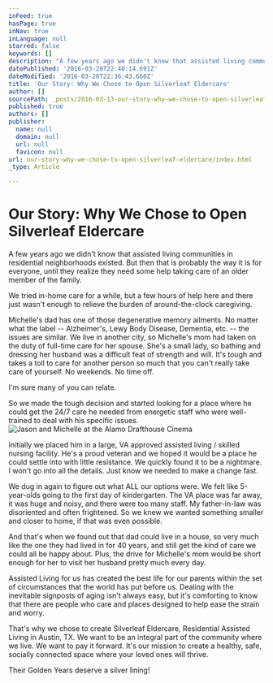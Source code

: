 ```yaml
---
inFeed: true
hasPage: true
inNav: true
inLanguage: null
starred: false
keywords: []
description: "A few years ago we didn't know that assisted living communities in residential neighborhoods existed. But then that is probably the way it is for everyone, until they realize they need some help taking care of an older member of the family."
datePublished: '2016-03-20T22:40:14.691Z'
dateModified: '2016-03-20T22:36:43.660Z'
title: 'Our Story: Why We Chose to Open Silverleaf Eldercare'
author: []
sourcePath: _posts/2016-03-13-our-story-why-we-chose-to-open-silverleaf-eldercare.md
published: true
authors: []
publisher:
  name: null
  domain: null
  url: null
  favicon: null
url: our-story-why-we-chose-to-open-silverleaf-eldercare/index.html
_type: Article

---
```

# Our Story: Why We Chose to Open Silverleaf Eldercare

A few years ago we didn't know that assisted living communities in residential neighborhoods existed. But then that is probably the way it is for everyone, until they realize they need some help taking care of an older member of the family.

We tried in-home care for a while, but a few hours of help here and there just wasn't enough to relieve the burden of around-the-clock caregiving. 

Michelle's dad has one of those degenerative memory ailments. No matter what the label -- Alzheimer's, Lewy Body Disease, Dementia, etc. -- the issues are similar.  We live in another city, so Michelle's mom had taken on the duty of full-time care for her spouse. She's a small lady, so bathing and dressing her husband was a difficult feat of strength and will. It's tough and takes a toll to care for another person so much that you can't really take care of yourself. No weekends. No time off.

I'm sure many of you can relate.

So we made the tough decision and started looking for a place where he could get the 24/7 care he needed from energetic staff who were well-trained to deal with his specific issues. ![Jason and Michelle at the Alamo Drafthouse Cinema](https://s3-us-west-2.amazonaws.com/the-grid-img/p/62fc4449dd916780f45dae204df84ef7e85365af.jpg)

Initially we placed him in a large, VA approved assisted living / skilled nursing facility. He's a proud veteran and we hoped it would be a place he could settle into with little resistance. We quickly found it to be a nightmare. I won't go into all the details. Just know we needed to make a change fast.

We dug in again to figure out what ALL our options were. We felt like 5-year-olds going to the first day of kindergarten. The VA place was far away, it was huge and noisy, and there were too many staff. My father-in-law was disoriented and often frightened. So we knew we wanted something smaller and closer to home, if that was even possible. 

And that's when we found out that dad could live in a house, so very much like the one they had lived in for 40 years, and still get the kind of care we could all be happy about. Plus, the drive for Michelle's mom would be short enough for her to visit her husband pretty much every day. 

Assisted Living for us has created the best life for our parents within the set of circumstances that the world has put before us. Dealing with the inevitable signposts of aging isn't always easy, but it's comforting to know that there are people who care and places designed to help ease the strain and worry.

That's why we chose to create Silverleaf Eldercare, Residential Assisted Living in Austin, TX. We want to be an integral part of the community where we live. We want to pay it forward. It's our mission to create a healthy, safe, socially connected space where your loved ones will thrive. 

Their Golden Years deserve a silver lining!